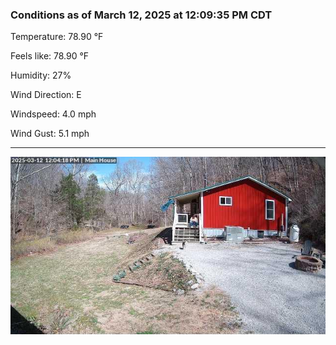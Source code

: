 ### Conditions as of March 12, 2025 at 12:09:35 PM CDT 

Temperature: 78.90 &deg;F

Feels like: 78.90 &deg;F

Humidity: 27%

Wind Direction: E

Windspeed: 4.0 mph

Wind Gust: 5.1 mph

---

<img src="./images/latest.jpeg"/>

